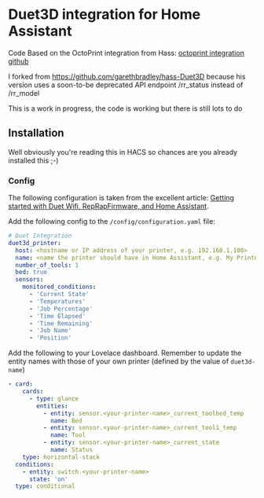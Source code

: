 # Duet3D integration for Home Assistant

Code Based on the OctoPrint integration from Hass: [octoprint integration github](https://github.com/home-assistant/home-assistant/tree/dev/homeassistant/components/octoprint)

I forked from https://github.com/garethbradley/hass-Duet3D because his version uses a soon-to-be deprecated API endpoint /rr_status instead of /rr_model

This is a work in progress, the code is working but there is still lots to do

## Installation

Well obviously you're reading this in HACS so chances are you already installed this ;-)

### Config
The following configuration is taken from the excellent article: [Getting started with Duet Wifi, RepRapFirmware, and Home Assistant](https://begala.io/home-assistant/duet-wifi-feat-home-assistant/).

Add the following config to the `/config/configuration.yaml` file:

```yaml
# Duet Integration
duet3d_printer:
  host: <hostname or IP address of your printer, e.g. 192.168.1.100>
  name: <name the printer should have in Home Assistant, e.g. My Printer>
  number_of_tools: 1
  bed: true
  sensors:
    monitored_conditions:
      - 'Current State'
      - 'Temperatures'
      - 'Job Percentage'
      - 'Time Elapsed'
      - 'Time Remaining'
      - 'Job Name'
      - 'Position'
```

Add the following to your Lovelace dashboard. Remember to update the entity names with those of your own printer (defined by the value of `duet3d-name`)
```yaml
- card:
    cards:
      - type: glance
        entities:
          - entity: sensor.<your-printer-name>_current_toolbed_temp
            name: Bed
          - entity: sensor.<your-printer-name>_current_tool1_temp
            name: Tool
          - entity: sensor.<your-printer-name>_current_state
            name: Status
    type: horizontal-stack
  conditions:
    - entity: switch.<your-printer-name>
      state: 'on'
  type: conditional
```
